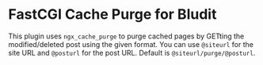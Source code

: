 # FastCGI Cache Purge for Bludit
This plugin uses `ngx_cache_purge` to purge cached pages by GETting the modified/deleted post using the given format.
You can use `@siteurl` for the site URL and `@posturl` for the post URL.
Default is `@siteurl/purge/@posturl`.